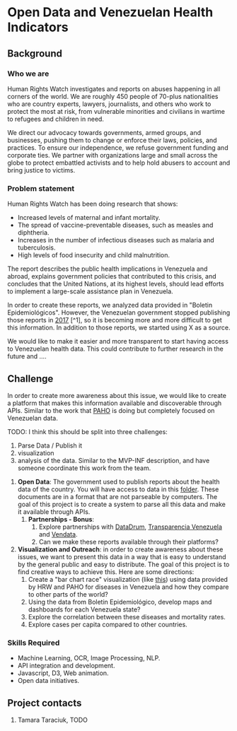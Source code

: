 # Open Data and Venezuelan Health Indicators

## Background

### Who we are

Human Rights Watch investigates and reports on abuses happening in all corners of the world. We are roughly 450 people of 70-plus nationalities who are country experts, lawyers, journalists, and others who work to protect the most at risk, from vulnerable minorities and civilians in wartime to refugees and children in need.

We direct our advocacy towards governments, armed groups, and businesses, pushing them to change or enforce their laws, policies, and practices. To ensure our independence, we refuse government funding and corporate ties. We partner with organizations large and small across the globe to protect embattled activists and to help hold abusers to account and bring justice to victims.

### Problem statement

Human Rights Watch has been doing research that shows:

*   Increased levels of maternal and infant mortality.
*   The spread of vaccine-preventable diseases, such as measles and diphtheria.
*   Increases in the number of infectious diseases such as malaria and tuberculosis.
*   High levels of food insecurity and child malnutrition.

The report describes the public health implications in Venezuela and abroad, explains government policies that contributed to this crisis, and concludes that the United Nations, at its highest levels, should lead efforts to implement a large-scale assistance plan in Venezuela.

In order to create these reports, we analyzed data provided in "Boletin Epidemiológicos". However, the Venezuelan government stopped publishing those reports in [2017](http://venezuelasindatos.efectococuyo.com/2018/12/09/mas-de-100-semanas-de-silencio-epidemiologico/) [^1], so it is becoming more and more difficult to get this information. In addition to those reports, we started using X as a source.

We would like to make it easier and more transparent to start having access to Venezuelan health data. This could contribute to further research in the future and ….

## Challenge

In order to create more awareness about this issue, we would like to create a platform that makes this information available and discoverable through APIs.  Similar to the work that [PAHO](http://www.paho.org/hq/index.php?option=com_content&view=article&id=2632:2010-interactive-malaria-statistics&Itemid=2130&lang=en) is doing but completely focused on Venezuelan data.

TODO: I think this should be split into three challenges: 
1) Parse Data / Publish it 
2) visualization 
3) analysis of the data.
Similar to the MVP-INF description, and have someone coordinate this work from the team.

1. **Open Data**: The government used to publish reports about the health data of the country. You will have access to data in this [folder](https://drive.google.com/drive/u/0/folders/1JrNsIx1-jkxWR2VNaJCHk1IFOqKkOnOt). These documents are in a format that are not parseable by computers. The goal of this project is to create a system to parse all this data and make it available through APIs.
    1. __Partnerships - Bonus__:
        1. Explore partnerships with [DataDrum](datadrum.org), [Transparencia Venezuela](https://transparencia.org.ve/) and [Vendata](vendata.org).
        2. Can we make these reports available through their platforms?
2. **Visualization and Outreach**: in order to create awareness about these issues, we want to present this data in a way that is easy to understand by the general public and easy to distribute. The goal of this project is to find creative ways to achieve this. Here are some directions:
    1. Create a "bar chart race" visualization (like [this](https://www.youtube.com/watch?v=dwZ6B5kalbQ)) using data provided by HRW and PAHO for diseases in Venezuela and how they compare to other parts of the world? 
    2. Using the data from Boletin Epidemiológico, develop maps and dashboards for each Venezuela state? 
    3. Explore the correlation between these diseases and mortality rates.
    4. Explore cases per capita compared to other countries. 


### Skills Required

*   Machine Learning, OCR, Image Processing, NLP.
*   API integration and development.
*   Javascript, D3, Web animation.
*   Open data initiatives.

## Project contacts

1. Tamara Taraciuk, TODO

